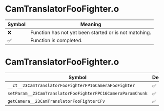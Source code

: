 # CamTranslatorFooFighter.o
| Symbol | Meaning 
| ------------- | ------------- 
| :x: | Function has not yet been started or is not matching. 
| :white_check_mark: | Function is completed. 


# CamTranslatorFooFighter.o
| Symbol | Decompiled? |
| ------------- | ------------- |
| `__ct__23CamTranslatorFooFighterFP16CameraFooFighter` | :white_check_mark: |
| `setParam__23CamTranslatorFooFighterFPC16CameraParamChunk` | :white_check_mark: |
| `getCamera__23CamTranslatorFooFighterCFv` | :white_check_mark: |
